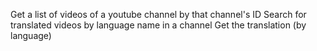 Get a list of videos of a youtube channel by that channel's ID
Search for translated videos by language name in a channel
Get the translation (by language)
